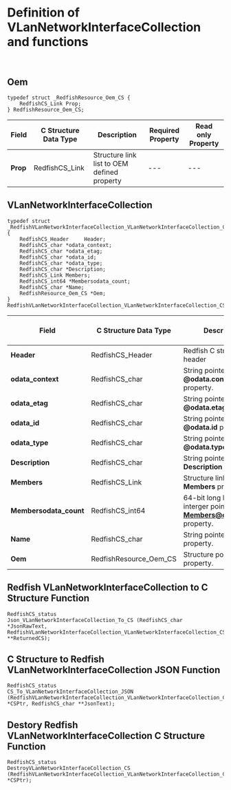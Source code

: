 # Definition of VLanNetworkInterfaceCollection and functions<br><br>

## Oem
    typedef struct _RedfishResource_Oem_CS {
        RedfishCS_Link Prop;
    } RedfishResource_Oem_CS;

|Field |C Structure Data Type|Description |Required Property|Read only Property
| ---  | --- | --- | --- | ---
|**Prop**|RedfishCS_Link| Structure link list to OEM defined property| ---| ---


## VLanNetworkInterfaceCollection
    typedef struct _RedfishVLanNetworkInterfaceCollection_VLanNetworkInterfaceCollection_CS {
        RedfishCS_Header     Header;
        RedfishCS_char *odata_context;
        RedfishCS_char *odata_etag;
        RedfishCS_char *odata_id;
        RedfishCS_char *odata_type;
        RedfishCS_char *Description;
        RedfishCS_Link Members;
        RedfishCS_int64 *Membersodata_count;
        RedfishCS_char *Name;
        RedfishResource_Oem_CS *Oem;
    } RedfishVLanNetworkInterfaceCollection_VLanNetworkInterfaceCollection_CS;

|Field |C Structure Data Type|Description |Required Property|Read only Property
| ---  | --- | --- | --- | ---
|**Header**|RedfishCS_Header|Redfish C structure header|---|---
|**odata_context**|RedfishCS_char| String pointer to **@odata.context** property.| No| No
|**odata_etag**|RedfishCS_char| String pointer to **@odata.etag** property.| No| No
|**odata_id**|RedfishCS_char| String pointer to **@odata.id** property.| No| No
|**odata_type**|RedfishCS_char| String pointer to **@odata.type** property.| No| No
|**Description**|RedfishCS_char| String pointer to **Description** property.| No| Yes
|**Members**|RedfishCS_Link| Structure link list to **Members** property.| No| Yes
|**Membersodata_count**|RedfishCS_int64| 64-bit long long interger pointer to **Members@odata.count** property.| No| No
|**Name**|RedfishCS_char| String pointer to **Name** property.| No| Yes
|**Oem**|RedfishResource_Oem_CS| Structure points to **Oem** property.| No| No
## Redfish VLanNetworkInterfaceCollection  to C Structure Function
    RedfishCS_status
    Json_VLanNetworkInterfaceCollection_To_CS (RedfishCS_char *JsonRawText, RedfishVLanNetworkInterfaceCollection_VLanNetworkInterfaceCollection_CS **ReturnedCS);

## C Structure to Redfish VLanNetworkInterfaceCollection  JSON Function
    RedfishCS_status
    CS_To_VLanNetworkInterfaceCollection_JSON (RedfishVLanNetworkInterfaceCollection_VLanNetworkInterfaceCollection_CS *CSPtr, RedfishCS_char **JsonText);

## Destory Redfish VLanNetworkInterfaceCollection  C Structure Function
    RedfishCS_status
    DestroyVLanNetworkInterfaceCollection_CS (RedfishVLanNetworkInterfaceCollection_VLanNetworkInterfaceCollection_CS *CSPtr);

